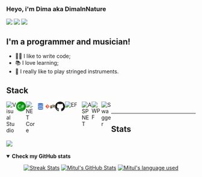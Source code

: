 ### Heyo, i'm Dima aka DimaInNature

[![](https://img.shields.io/badge/-@dimainnature-%231DA1F2?style=flat-square&logo=telegram&logoColor=ffffff)](https://t.me/dimainnature)
[![](https://img.shields.io/badge/-@dimainnature-%231DA1F2?style=flat-square&logo=habr&logoColor=ffffff)](https://habr.com/ru/users/dimainnature/)
[![](https://img.shields.io/badge/-@dimainnature-%23181717?style=flat-square&logo=github)](https://github.com/dimainnature)

## I'm a programmer and musician!
- 👌🏻 I like to write code;
- 📚 I love learning;
- 🎵 I really like to play stringed instruments.

## Stack

<img align="left" alt="Visual Studio" width="26px" src="https://visualstudio.microsoft.com/wp-content/uploads/2019/06/BrandVisualStudioWin2019-3.svg" />
<img align="left" alt="C#" width="26px" src="https://raw.githubusercontent.com/github/explore/80688e429a7d4ef2fca1e82350fe8e3517d3494d/topics/csharp/csharp.png" />
<img align="left" alt=".NET Core" width="26px" src="https://adrianwilczynski.gallerycdn.vsassets.io/extensions/adrianwilczynski/asp-net-core-switcher/2.0.2/1577043327534/Microsoft.VisualStudio.Services.Icons.Default" />
<img align="left" alt="SQL" width="26px" src="https://raw.githubusercontent.com/github/explore/80688e429a7d4ef2fca1e82350fe8e3517d3494d/topics/sql/sql.png" />
<img align="left" alt="Git" width="26px" src="https://raw.githubusercontent.com/github/explore/80688e429a7d4ef2fca1e82350fe8e3517d3494d/topics/git/git.png" />
<img align="left" alt="GitHub" width="26px" src="https://raw.githubusercontent.com/github/explore/78df643247d429f6cc873026c0622819ad797942/topics/github/github.png" />
<img align="left" alt="EF" width="45px" src="https://i.ytimg.com/vi/cIZB1wNMPlY/maxresdefault.jpg" />
<img align="left" alt="ASP NET" width="26px" src="https://fiverr-res.cloudinary.com/images/t_main1,q_auto,f_auto,q_auto,f_auto/gigs/158074977/original/bb18ce691b2723d2fc557a4336e8ff9eb3858b6c/develop-your-site-in-asp.png" />
<img align="left" alt="WPF" width="26px" src="https://external-content.duckduckgo.com/iu/?u=https%3A%2F%2Fcdn.ukad-group.com%2Fmedia%2F2536%2Fwpf-logo-175.png&f=1&nofb=1" />
<img align="left" alt="Swagger" width="26px" src="https://ih1.redbubble.net/image.529215309.4394/st,small,507x507-pad,600x600,f8f8f8.u3.jpg" />

<br/>

---
## Stats

<p> 
  <img src="https://profile-counter.glitch.me/dimainnature/count.svg" />
</p>

<details open="">
  <summary><b>Check my GitHub stats</b></summary>
  <p align="center">
    <a href="https://github.com/dimainnature/dimainnature"><img alt="Streak Stats" src="https://github-readme-streak-stats.herokuapp.com/?user=mitul3737&theme=merko"/></a>
    <a href="https://github.com/dimainnature/dimainnature"><img alt="Mitul's GitHub Stats" src="https://github-readme-stats.vercel.app/api?username=dimainnature&show_icons=true&theme=merko" width=55%/></a>
    <a href="https://github.com/dimainnature/dimainnature"><img alt="Mitul's language used" src="https://github-readme-stats.vercel.app/api/top-langs/?username=dimainnature&layout=compact&langs_count=8&theme=merko" width=40%/></a>
  
</details>
